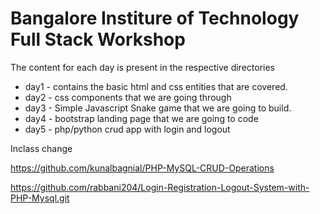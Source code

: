 # Bangalore Institure of Technology Full Stack Workshop

The content for each day is present in the respective directories

- day1 - contains the basic html and css entities that are covered.
- day2 - css components that we are going through
- day3 - Simple Javascript Snake game that we are going to build.
- day4 - bootstrap landing page that we are going to code
- day5 - php/python crud app with login and logout

Inclass change

https://github.com/kunalbagnial/PHP-MySQL-CRUD-Operations

https://github.com/rabbani204/Login-Registration-Logout-System-with-PHP-Mysql.git
